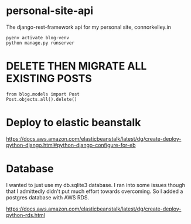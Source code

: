 # personal-site-api
The django-rest-framework api for my personal site, connorkelley.in

```
pyenv activate blog-venv
python manage.py runserver
```

# DELETE THEN MIGRATE ALL EXISTING POSTS #

```
from blog.models import Post
Post.objects.all().delete()
```

# Deploy to elastic beanstalk
https://docs.aws.amazon.com/elasticbeanstalk/latest/dg/create-deploy-python-django.html#python-django-configure-for-eb

# Database
I wanted to just use my db.sqlite3 database. I ran into some issues though that I admittedly didn't put much effort towards overcoming. So I added a postgres database with AWS RDS.

https://docs.aws.amazon.com/elasticbeanstalk/latest/dg/create-deploy-python-rds.html